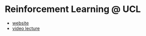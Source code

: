 # Reinforcement Learning @ UCL

* [website](http://www0.cs.ucl.ac.uk/staff/d.silver/web/Teaching.html)
* [video lecture]( https://www.youtube.com/playlist?list=PL5X3mDkKaJrL42i_jhE4N-p6E2Ol62Ofa)
